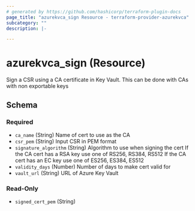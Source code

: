 ```yaml
---
# generated by https://github.com/hashicorp/terraform-plugin-docs
page_title: "azurekvca_sign Resource - terraform-provider-azurekvca"
subcategory: ""
description: |-

---
```


# azurekvca_sign (Resource)

Sign a CSR using a CA certificate in Key Vault. This can be done with CAs with non exportable keys



<!-- schema generated by tfplugindocs -->
## Schema

### Required

- `ca_name` (String)
Name of cert to use as the CA
- `csr_pem` (String)
Input CSR in PEM format
- `signature_algorithm` (String)
Algorithm to use when signing the cert
If the CA cert has a RSA key use one of
RS256, RS384, RS512
If the CA cert has an EC key use one of
ES256, ES384, ES512
- `validity_days` (Number)
Number of days to make cert valid for
- `vault_url` (String)
URL of Azure Key Vault

### Read-Only

- `signed_cert_pem` (String)
